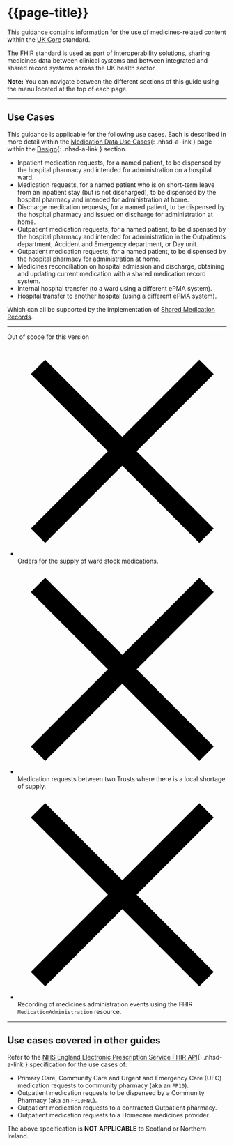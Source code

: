 # {{page-title}}

This guidance contains information for the use of medicines-related content within the [UK Core](https://simplifier.net/guide/UKCoreVersionHistory/Home) standard. 

The FHIR standard is used as part of interoperability solutions, sharing medicines data between clinical systems and between integrated and shared record systems across the UK health sector.

<div class="nhsd-a-box nhsd-a-box--bg-light-blue nhsd-!t-margin-bottom-6 nhsd-t-body"><strong>Note:</strong> You can navigate between the different sections of this guide using the menu located at the top of each page.</div>

---

## Use Cases

This guidance is applicable for the following use cases. Each is described in more detail within the [Medication Data Use Cases](MedicationsDataUseCases){: .nhsd-a-link } page within the [Design](https://simplifier.net/guide/ukcoreimplementationguideformedicines/Design){: .nhsd-a-link } section.

- Inpatient medication requests, for a named patient, to be dispensed by the hospital pharmacy and intended for administration on a hospital ward.
- Medication requests, for a named patient who is on short-term leave from an inpatient stay (but is not discharged), to be dispensed by the hospital pharmacy and intended for administration at home.
- Discharge medication requests, for a named patient, to be dispensed by the hospital pharmacy and issued on discharge for administration at home.
- Outpatient medication requests, for a named patient, to be dispensed by the hospital pharmacy and intended for administration in the Outpatients department, Accident and Emergency department, or Day unit.
- Outpatient medication requests, for a named patient, to be dispensed by the hospital pharmacy for administration at home.
- Medicines reconciliation on hospital admission and discharge, obtaining and updating current medication with a shared medication record system.
- Internal hospital transfer (to a ward using a different ePMA system).
- Hospital transfer to another hospital (using a different ePMA system).

Which can all be supported by the implementation of [Shared Medication Records](SharedMedicationRecordArchitectures).

---

<div class="nhsd-m-checklist">
    <div class="nhsd-a-box nhsd-a-box--border-grey">
        <span class="nhsd-t-heading-s nhsd-!t-col-white nhsd-m-checklist__header">
            Out of scope for this version
        </span>
        <div class="nhsd-m-checklist__list-container">
            <ul class="nhsd-t-list nhsd-!t-margin-bottom-0">
                <!-- Orders for the supply of ward stock medications. -->
                <li class="nhsd-m-checklist__icon-list">
                    <span class="nhsd-m-checklist__icon"><span
                            class="nhsd-a-icon nhsd-a-icon--size-xs nhsd-a-icon--col-red">
                            <svg xmlns="http://www.w3.org/2000/svg" preserveAspectRatio="xMidYMid meet"
                                aria-hidden="true" focusable="false" viewBox="0 0 16 16" width="100%" height="100%">
                                <polygon
                                    points="13.9,1 8,6.9 2.1,1 1,2.1 6.9,8 1,13.9 2.1,15 8,9.1 13.9,15 15,13.9 9.1,8 15,2.1 " />
                            </svg>
                        </span>
                    </span>
                    <span>Orders for the supply of ward stock medications.</span>
                </li>
                <!-- Medication requests between two Trusts where there is a local shortage of supply. -->
                <li class="nhsd-m-checklist__icon-list">
                    <span class="nhsd-m-checklist__icon"><span
                            class="nhsd-a-icon nhsd-a-icon--size-xs nhsd-a-icon--col-red">
                            <svg xmlns="http://www.w3.org/2000/svg" preserveAspectRatio="xMidYMid meet"
                                aria-hidden="true" focusable="false" viewBox="0 0 16 16" width="100%" height="100%">
                                <polygon
                                    points="13.9,1 8,6.9 2.1,1 1,2.1 6.9,8 1,13.9 2.1,15 8,9.1 13.9,15 15,13.9 9.1,8 15,2.1 " />
                            </svg>
                        </span>
                    </span>
                    <span>Medication requests between two Trusts where there is a local shortage of supply.</span>
                </li>
                <!-- Recording of medicines administration events using the FHIR `MedicationAdministration` resource. -->
                <li class="nhsd-m-checklist__icon-list">
                    <span class="nhsd-m-checklist__icon"><span
                            class="nhsd-a-icon nhsd-a-icon--size-xs nhsd-a-icon--col-red">
                            <svg xmlns="http://www.w3.org/2000/svg" preserveAspectRatio="xMidYMid meet"
                                aria-hidden="true" focusable="false" viewBox="0 0 16 16" width="100%" height="100%">
                                <polygon
                                    points="13.9,1 8,6.9 2.1,1 1,2.1 6.9,8 1,13.9 2.1,15 8,9.1 13.9,15 15,13.9 9.1,8 15,2.1 " />
                            </svg>
                        </span>
                    </span>
                    <span>Recording of medicines administration events using the FHIR <code>MedicationAdministration</code> resource.</span>
                </li>
            </ul>
        </div>
    </div>
</div>


---

## Use cases covered in other guides

Refer to the [NHS England Electronic Prescription Service FHIR API](https://digital.nhs.uk/developer/api-catalogue/electronic-prescription-service-fhir){: .nhsd-a-link } specification for the use cases of:
- Primary Care, Community Care and Urgent and Emergency Care (UEC) medication requests to community pharmacy (aka an `FP10`). 
- Outpatient medication requests to be dispensed by a Community Pharmacy (aka an `FP10HNC`).
- Outpatient medication requests to a contracted Outpatient pharmacy.
- Outpatient medication requests to a Homecare medicines provider.

The above specification is **NOT APPLICABLE** to Scotland or Northern Ireland.
